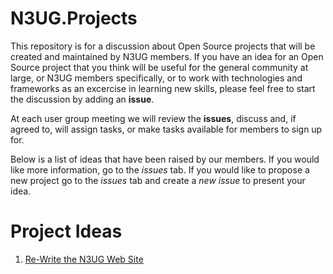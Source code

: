# N3UG.Projects
This repository is for a discussion about Open Source projects that will be created and maintained by N3UG members. If you have an idea for an Open Source project that you think will be useful for the general community at large, or N3UG members specifically, or to work with technologies and frameworks as an excercise in learning new skills, please feel free to start the discussion by adding an  **issue**.

At each user group meeting we will review the **issues**, discuss and, if agreed to, will assign tasks, or make tasks available for members to sign up for.

Below is a list of ideas that have been raised by our members. If you would like more information, go to the *issues* tab.  If you would like to propose a new project go to the *issues* tab and create a *new issue* to present your idea.

# Project Ideas #
1. [Re-Write the N3UG Web Site](https://github.com/n3ug/N3UG.Projects/issues/1)
